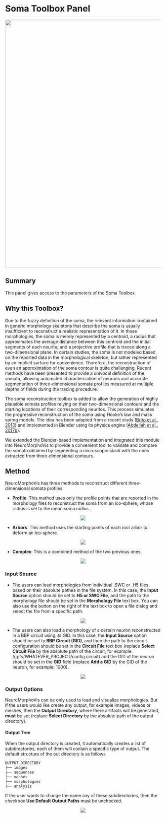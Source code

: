 # Soma Toolbox Panel

<p align="center">
  <img src="images/gui-soma-reconstruction-toolbox-panel.jpg" width=800>
</p>

## Summary
This panel gives access to the parameters of the Soma Toolbox.      

## Why this Toolbox?
Due to the fuzzy definition of the soma, the relevant information contained in generic morphology skeletons that describe the soma is usually insufficient to reconstruct a realistic representation of it. In those morphologies, the soma is merely represented by a centroid, a radius that approximates the average distance between this centroid and the initial segments of each neurite, and a projective profile that is traced along a two-dimensional plane. In certain studies, the soma is not modeled based on the reported data in the morphological skeleton, but rather represented by an implicit surface for convenience. Therefore, the reconstruction of even an approximation of the soma contour is quite challenging. Recent methods have been presented to provide a univocal definition of the somata, allowing automated characterization of neurons and accurate segmentation of three-dimensional somata profiles measured at multiple depths of fields during the tracing procedure.

The soma reconstruction toolbox is added to allow the generation of highly plausible somata profiles relying on their two-dimensional contours and the starting locations of their corresponding neurites. This process simulates the progressive reconstruction of the soma using Hooke’s law and mass spring models. The idea has been adapted from a recent study ([Brito et al., 2013](https://www.frontiersin.org/articles/10.3389/fnana.2013.00015/full)) and implemented in Blender using its physics engine ([Abdellah et al., 2017b](https://bmcbioinformatics.biomedcentral.com/articles/10.1186/s12859-017-1788-4)). 

We extended the Blender-based implementation and integrated this module into NeuroMorphoVis to provide a convenient tool to validate and compare the somata obtained by segmenting a microscopic stack with the ones extracted from three-dimensional contours.

## Method 
NeuroMorphoVis has three methods to reconstruct different three-dimensional somata profiles:
+ __Profile__: This method uses only the profile points that are reported in the morphology files to reconstruct the soma from an ico-sphere, whose radius is set to the mean soma radius.   
<p align="center">
  <img src="images/soma-profile.png">
</p>

+ __Arbors__: This method uses the starting points of each root arbor to deform an ico-sphere. 
<p align="center">
  <img src="images/soma-arbors.png">
</p>

+ __Complex__: This is a combined method of the two previous ones.
<p align="center">
  <img src="images/soma-complex.png">
</p>


### Input Source
+ The users can load morphologies from individual .SWC or .H5 files based on their absolute pathes in the file system. In this case, the __Input Source__ option should be set to __H5 or SWC File__, and the path to the morphology file should be set in the __Morphology File__ text box. You can also use the button on the right of the text box to open a file dialog and select the file from a specific path.

<p align="center">
  <img src="images/io-1.png">
</p>

+ The users can also load a morphology of a certain neuron reconstructed in a BBP circuit using its GID. In this case, the __Input Source__ option should be set to __BBP Circuit (GID)__, and then the path to the circuit configuration should be set in the __Circuit File__ text box (replace __Select Circuit File__ by the absolute path of the circuit, for example: /gpfs/WHATEVER_PROJECT/config.circuit) and the GID of the neuron should be set in the __GID__ field (replace __Add a GID__ by the GID of the neuron, for example: 1000).  

<p align="center">
  <img src="images/io-2.png">
</p>

### Output Options
NeuroMorphoVis can be only used to load and visualize morphologies. But if the users would like create any output, for example images, videos or meshes, then the __Output Directory__, where there artifacts will be generated, __must__ be set (replace __Select Directory__ by the absolute path of the output directory).

#### Output Tree
When the output directory is created, it automatically creates a list of subdirectories, each of them will contain a specific type of output. The default structure of the out directory is as follows 

```bash
OUTPUT_DIRECTORY
├── images
├── sequences
├── meshes
├── morphologies
├── analysis
```

If the user wants to change the name any of these subdirectories, then the checkbox __Use Default Output Paths__ must be unchecked. 

<p align="center">
  <img src="images/io-3.png">
</p>
